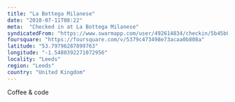 ```yaml
---
title: "La Bottega Milanese"
date: "2018-07-11T08:22"
meta:  "Checked in at La Bottega Milanese"
syndicatedFrom: "https://www.swarmapp.com/user/492614834/checkin/5b45b051418686002c9e72e3"
foursquare: "https://foursquare.com/v/5379c473498e73acaa0b808a"
latitude: "53.79796287899763"
longitude: "-1.5480392271072956"
locality: "Leeds"
region: "Leeds"
country: "United Kingdom"
---
```

Coffee & code
